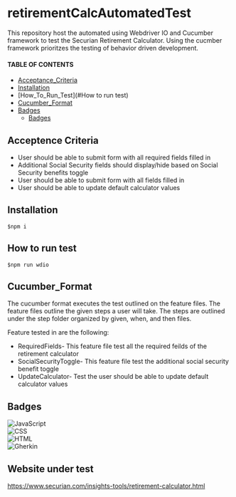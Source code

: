 # retirementCalcAutomatedTest
This repository host the automated using Webdriver IO and Cucumber framework to test the Securian Retirement Calculator. Using the cucmber framework prioritzes the testing of behavior driven development. 

 #### TABLE OF CONTENTS 

  * [Acceptance_Criteria](#AcceptanceCriteria)
  * [Installation](#Installation)
  * [How_To_Run_Test](#How to run test)
  * [Cucumber_Format](#Cucumber_Format)
  * [Badges](#Badges)
    * [Badges](#Badges)


## Acceptence Criteria 
* User should be able to submit form with all required fields filled in 
* Additional Social Security fields should display/hide based on Social Security benefits toggle 
* User should be able to submit form with all fields filled in 
* User should be able to update default calculator values 

## Installation 
```
$npm i 
```

## How to run test 
```
$npm run wdio 
```

## Cucumber_Format 
The cucumber format executes the test outlined on the feature files. The feature files outline the given steps a user will take. The steps are outlined under the step folder organized by given, when, and then files. 

Feature tested in are the following: 

* RequiredFields- This feature file test all the required feilds of the retirement calculator 
* SocialSecurityToggle- This feature file test the additional social security benefit toggle
* UpdateCalculator- Test the user should be able to update default calculator values

## Badges 
![JavaScript](https://img.shields.io/badge/JavaScript-62.5%25-yellow)<br/>
![CSS](https://img.shields.io/badge/CSS-21.7%25-purple) <br/>
![HTML](https://img.shields.io/badge/HTML-15.8%25-red) <br/>
![Gherkin](https://img.shields.io/badge/gherkin-scripting%20syntax-green)


## Website under test 
https://www.securian.com/insights-tools/retirement-calculator.html

